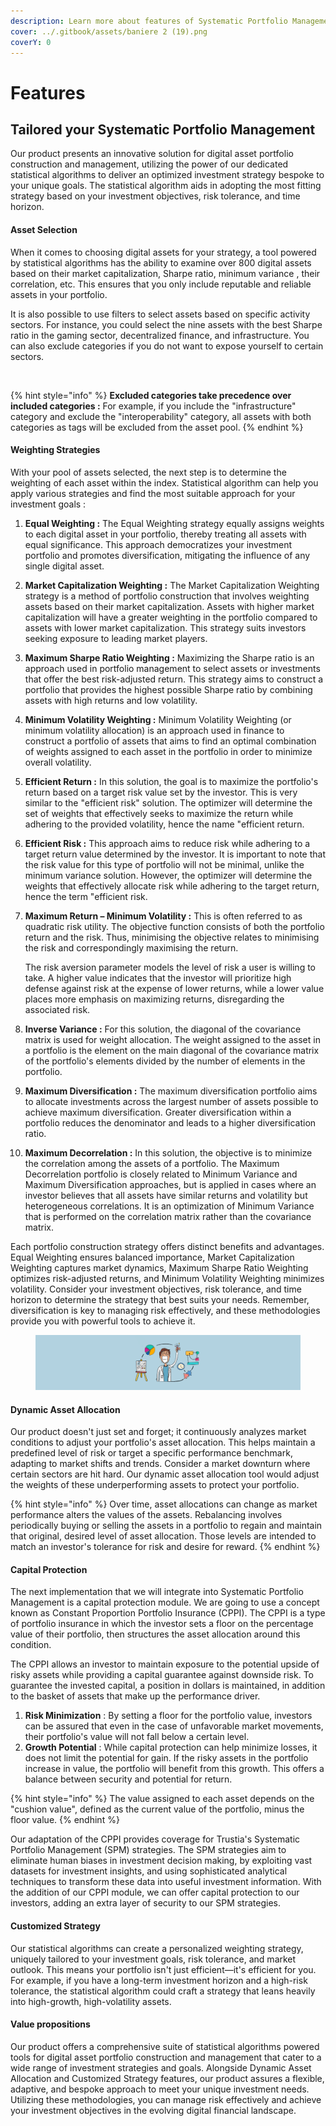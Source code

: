 ```yaml
---
description: Learn more about features of Systematic Portfolio Management
cover: ../.gitbook/assets/baniere 2 (19).png
coverY: 0
---
```


# Features

## Tailored your Systematic Portfolio Management

Our product presents an innovative solution for digital asset portfolio construction and management, utilizing the power of our dedicated statistical algorithms to deliver an optimized investment strategy bespoke to your unique goals. The statistical algorithm aids in adopting the most fitting strategy based on your investment objectives, risk tolerance, and time horizon.

#### Asset Selection

When it comes to choosing digital assets for your strategy, a tool powered by statistical algorithms has the ability to examine over 800 digital assets based on their market capitalization, Sharpe ratio, minimum variance , their correlation, etc. This ensures that you only include reputable and reliable assets in your portfolio.

It is also possible to use filters to select assets based on specific activity sectors. For instance, you could select the nine assets with the best Sharpe ratio in the gaming sector, decentralized finance, and infrastructure. You can also exclude categories if you do not want to expose yourself to certain sectors.

<figure><img src="../.gitbook/assets/Capture d’écran 2023-11-04 à 17.00.32.png" alt=""><figcaption></figcaption></figure>

{% hint style="info" %}
**Excluded categories take precedence over included categories :** For example, if you include the "infrastructure" category and exclude the "interoperability" category, all assets with both categories as tags will be excluded from the asset pool.
{% endhint %}

####

#### Weighting Strategies

With your pool of assets selected, the next step is to determine the weighting of each asset within the index. Statistical algorithm can help you apply various strategies and find the most suitable approach for your investment goals :

1. **Equal Weighting :** The Equal Weighting strategy equally assigns weights to each digital asset in your portfolio, thereby treating all assets with equal significance. This approach democratizes your investment portfolio and promotes diversification, mitigating the influence of any single digital asset.
2. **Market Capitalization Weighting :** The Market Capitalization Weighting strategy is a method of portfolio construction that involves weighting assets based on their market capitalization. Assets with higher market capitalization will have a greater weighting in the portfolio compared to assets with lower market capitalization. This strategy suits investors seeking exposure to leading market players.
3. **Maximum Sharpe Ratio Weighting :** Maximizing the Sharpe ratio is an approach used in portfolio management to select assets or investments that offer the best risk-adjusted return. This strategy aims to construct a portfolio that provides the highest possible Sharpe ratio by combining assets with high returns and low volatility.
4. **Minimum Volatility Weighting :** Minimum Volatility Weighting (or minimum volatility allocation) is an approach used in finance to construct a portfolio of assets that aims to find an optimal combination of weights assigned to each asset in the portfolio in order to minimize overall volatility.
5. **Efficient Return :** In this solution, the goal is to maximize the portfolio's return based on a target risk value set by the investor. This is very similar to the "efficient risk" solution. The optimizer will determine the set of weights that effectively seeks to maximize the return while adhering to the provided volatility, hence the name "efficient return.&#x20;
6. **Efficient Risk :** This approach aims to reduce risk while adhering to a target return value determined by the investor. It is important to note that the risk value for this type of portfolio will not be minimal, unlike the minimum variance solution. However, the optimizer will determine the weights that effectively allocate risk while adhering to the target return, hence the term "efficient risk.&#x20;
7.  **Maximum Return – Minimum Volatility :** This is often referred to as quadratic risk utility. The objective function consists of both the portfolio return and the risk. Thus, minimising the objective relates to minimising the risk and correspondingly maximising the return. &#x20;

    The risk aversion parameter models the level of risk a user is willing to take. A higher value indicates that the investor will prioritize high defense against risk at the expense of lower returns, while a lower value places more emphasis on maximizing returns, disregarding the associated risk.&#x20;
8. **Inverse Variance :** For this solution, the diagonal of the covariance matrix is used for weight allocation. The weight assigned to the asset in a portfolio is the element on the main diagonal of the covariance matrix of the portfolio's elements divided by the number of elements in the portfolio.&#x20;
9. **Maximum Diversification :** The maximum diversification portfolio aims to allocate investments across the largest number of assets possible to achieve maximum diversification. Greater diversification within a portfolio reduces the denominator and leads to a higher diversification ratio.&#x20;
10. **Maximum Decorrelation :** In this solution, the objective is to minimize the correlation among the assets of a portfolio. The Maximum Decorrelation portfolio is closely related to Minimum Variance and Maximum Diversification approaches, but is applied in cases where an investor believes that all assets have similar returns and volatility but heterogeneous correlations. It is an optimization of Minimum Variance that is performed on the correlation matrix rather than the covariance matrix.&#x20;

Each portfolio construction strategy offers distinct benefits and advantages. Equal Weighting ensures balanced importance, Market Capitalization Weighting captures market dynamics, Maximum Sharpe Ratio Weighting optimizes risk-adjusted returns, and Minimum Volatility Weighting minimizes volatility. Consider your investment objectives, risk tolerance, and time horizon to determine the strategy that best suits your needs. Remember, diversification is key to managing risk effectively, and these methodologies provide you with powerful tools to achieve it.

<figure><img src="../.gitbook/assets/baniere 2 (33) (1) (1).png" alt=""><figcaption></figcaption></figure>

#### **Dynamic Asset Allocation**&#x20;

Our product doesn't just set and forget; it continuously analyzes market conditions to adjust your portfolio's asset allocation. This helps maintain a predefined level of risk or target a specific performance benchmark, adapting to market shifts and trends. Consider a market downturn where certain sectors are hit hard. Our dynamic asset allocation tool would adjust the weights of these underperforming assets to protect your portfolio.

{% hint style="info" %}
Over time, asset allocations can change as market performance alters the values of the assets. Rebalancing involves periodically buying or selling the assets in a portfolio to regain and maintain that original, desired level of asset allocation. Those levels are intended to match an investor's tolerance for risk and desire for reward.
{% endhint %}

#### Capital Protection

The next implementation that we will integrate into Systematic Portfolio Management is a capital protection module. We are going to use a concept known as Constant Proportion Portfolio Insurance (CPPI). The CPPI is a type of portfolio insurance in which the investor sets a floor on the percentage value of their portfolio, then structures the asset allocation around this condition.

The CPPI allows an investor to maintain exposure to the potential upside of risky assets while providing a capital guarantee against downside risk. To guarantee the invested capital, a position in dollars is maintained, in addition to the basket of assets that make up the performance driver.

1. **Risk Minimization** : By setting a floor for the portfolio value, investors can be assured that even in the case of unfavorable market movements, their portfolio's value will not fall below a certain level.&#x20;
2. **Growth Potential** : While capital protection can help minimize losses, it does not limit the potential for gain. If the risky assets in the portfolio increase in value, the portfolio will benefit from this growth. This offers a balance between security and potential for return.

{% hint style="info" %}
The value assigned to each asset depends on the "cushion value", defined as the current value of the portfolio, minus the floor value.
{% endhint %}

Our adaptation of the CPPI provides coverage for Trustia's Systematic Portfolio Management (SPM) strategies. The SPM strategies aim to eliminate human biases in investment decision making, by exploiting vast datasets for investment insights, and using sophisticated analytical techniques to transform these data into useful investment information. With the addition of our CPPI module, we can offer capital protection to our investors, adding an extra layer of security to our SPM strategies.

#### **Customized Strategy**&#x20;

Our statistical algorithms can create a personalized weighting strategy, uniquely tailored to your investment goals, risk tolerance, and market outlook. This means your portfolio isn't just efficient—it's efficient for you. For example, if you have a long-term investment horizon and a high-risk tolerance, the statistical algorithm could craft a strategy that leans heavily into high-growth, high-volatility assets.

#### Value propositions&#x20;

Our product offers a comprehensive suite of statistical algorithms powered tools for digital asset portfolio construction and management that cater to a wide range of investment strategies and goals. Alongside Dynamic Asset Allocation and Customized Strategy features, our product assures a flexible, adaptive, and bespoke approach to meet your unique investment needs. Utilizing these methodologies, you can manage risk effectively and achieve your investment objectives in the evolving digital financial landscape.
